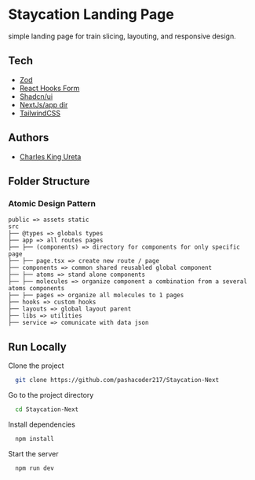 # Staycation Landing Page

simple landing page for train slicing, layouting, and responsive design.

## Tech

- [Zod](https://zod.dev/)
- [React Hooks Form](https://www.react-hook-form.com/)
- [Shadcn/ui](https://ui.shadcn.com/)
- [NextJs/app dir](https://nextjs.org/docs/app)
- [TailwindCSS](https://tailwindcss.com/)

## Authors

- [Charles King Ureta](https://www.github.com/charlesking421)

## Folder Structure

### **Atomic Design Pattern**

```
public => assets static
src
├── @types => globals types
├── app => all routes pages
├── ├── (components) => directory for components for only specific page
├── ├── page.tsx => create new route / page
├── components => common shared reusabled global component
├── ├── atoms => stand alone components
├── ├── molecules => organize component a combination from a several atoms components
├── ├── pages => organize all molecules to 1 pages
├── hooks => custom hooks
├── layouts => global layout parent
├── libs => utilities
├── service => comunicate with data json

```

## Run Locally

Clone the project

```bash
  git clone https://github.com/pashacoder217/Staycation-Next
```

Go to the project directory

```bash
  cd Staycation-Next
```

Install dependencies

```bash
  npm install
```

Start the server

```bash
  npm run dev
```
